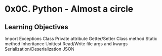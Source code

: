 # 0x0C. Python - Almost a circle

## Learning Objectives
Import
Exceptions
Class
Private attribute
Getter/Setter
Class method
Static method
Inheritance
Unittest
Read/Write file
args and kwargs
Serialization/Deserialization
JSON